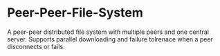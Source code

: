 # Peer-Peer-File-System
A peer-peer distributed file system with multiple peers and one central server. Supports parallel downloading and failure tolrenace when a peer disconnects or fails.
